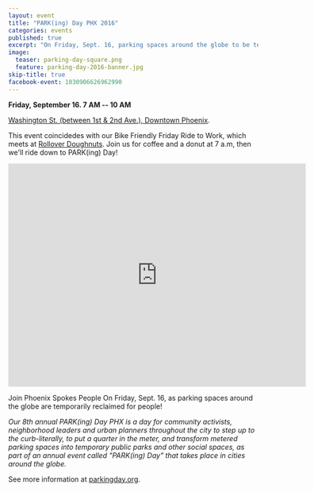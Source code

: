 ```yaml
---
layout: event
title: "PARK(ing) Day PHX 2016"
categories: events
published: true
excerpt: "On Friday, Sept. 16, parking spaces around the globe to be temporarily reclaimed for people!"
image:
  teaser: parking-day-square.png
  feature: parking-day-2016-banner.jpg
skip-title: true
facebook-event: 1030906626962990
---
```


**Friday, September 16. 7 AM -- 10 AM**

[Washington St. (between 1st & 2nd Ave.), Downtown Phoenix](https://goo.gl/maps/qBTJiqbgHz22).

This event coincidedes with our Bike Friendly Friday Ride to Work, which meets at [Rollover Doughnuts](http://www.shortleashhotdogs.com/locations). Join us for coffee and a donut  at 7 a.m, then we'll ride down to PARK(ing) Day!

<iframe src="https://www.google.com/maps/embed?pb=!1m18!1m12!1m3!1d1664.5203760129434!2d-112.07661944187137!3d33.4482447951936!2m3!1f0!2f0!3f0!3m2!1i1024!2i768!4f13.1!3m3!1m2!1s0x872b122167bcce4f%3A0x9cf555d6282c0d96!2s126+W+Washington+St%2C+Phoenix%2C+AZ+85003!5e0!3m2!1sen!2sus!4v1472071667048" width="600" height="450" frameborder="0" style="border:0" allowfullscreen></iframe>

Join Phoenix Spokes People On Friday, Sept. 16, as parking spaces around the globe are temporarily reclaimed for people!

*Our 8th annual PARK(ing) Day PHX is a day for community activists,
neighborhood leaders and urban planners throughout the city to step up
to the curb-literally, to put a quarter in the meter, and transform
metered parking spaces into temporary public parks and other social
spaces, as part of an annual event called "PARK(ing) Day" that takes
place in cities around the globe.*

See more information at [parkingday.org](http://parkingday.org/).
